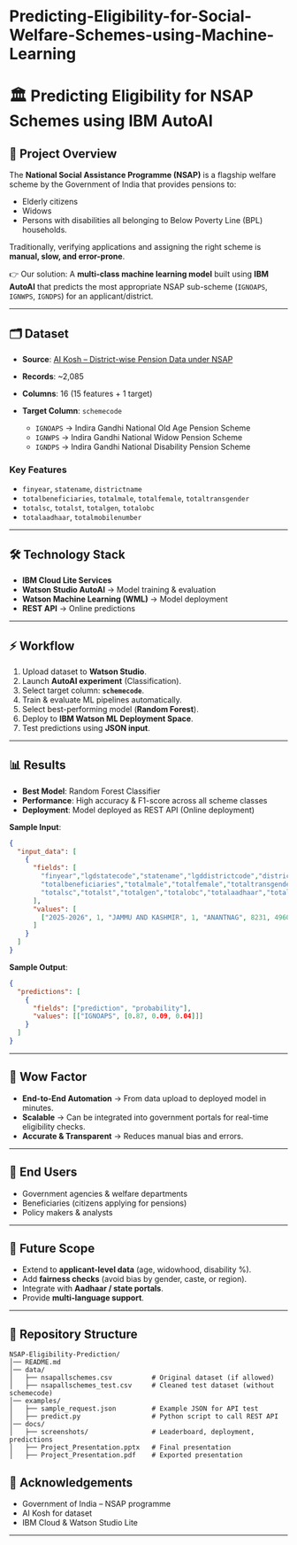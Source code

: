 # Predicting-Eligibility-for-Social-Welfare-Schemes-using-Machine-Learning


# 🏛️ Predicting Eligibility for NSAP Schemes using IBM AutoAI

## 📌 Project Overview

The **National Social Assistance Programme (NSAP)** is a flagship welfare scheme by the Government of India that provides pensions to:

* Elderly citizens
* Widows
* Persons with disabilities
  all belonging to Below Poverty Line (BPL) households.

Traditionally, verifying applications and assigning the right scheme is **manual, slow, and error-prone**.

👉 Our solution: A **multi-class machine learning model** built using **IBM AutoAI** that predicts the most appropriate NSAP sub-scheme (`IGNOAPS`, `IGNWPS`, `IGNDPS`) for an applicant/district.

---

## 🗂️ Dataset

* **Source**: [AI Kosh – District-wise Pension Data under NSAP](https://aikosh.indiaai.gov.in/web/datasets/details/district_wise_pension_data_under_the_national_social_assistance_programme_nsap_1.html)
* **Records**: \~2,085
* **Columns**: 16 (15 features + 1 target)
* **Target Column**: `schemecode`

  * `IGNOAPS` → Indira Gandhi National Old Age Pension Scheme
  * `IGNWPS` → Indira Gandhi National Widow Pension Scheme
  * `IGNDPS` → Indira Gandhi National Disability Pension Scheme

### Key Features

* `finyear`, `statename`, `districtname`
* `totalbeneficiaries`, `totalmale`, `totalfemale`, `totaltransgender`
* `totalsc`, `totalst`, `totalgen`, `totalobc`
* `totalaadhaar`, `totalmobilenumber`

---

## 🛠️ Technology Stack

* **IBM Cloud Lite Services**
* **Watson Studio AutoAI** → Model training & evaluation
* **Watson Machine Learning (WML)** → Model deployment
* **REST API** → Online predictions

---

## ⚡ Workflow

1. Upload dataset to **Watson Studio**.
2. Launch **AutoAI experiment** (Classification).
3. Select target column: **`schemecode`**.
4. Train & evaluate ML pipelines automatically.
5. Select best-performing model (**Random Forest**).
6. Deploy to **IBM Watson ML Deployment Space**.
7. Test predictions using **JSON input**.

---

## 📊 Results

* **Best Model**: Random Forest Classifier
* **Performance**: High accuracy & F1-score across all scheme classes
* **Deployment**: Model deployed as REST API (Online deployment)

**Sample Input**:

```json
{
  "input_data": [
    {
      "fields": [
        "finyear","lgdstatecode","statename","lgddistrictcode","districtname",
        "totalbeneficiaries","totalmale","totalfemale","totaltransgender",
        "totalsc","totalst","totalgen","totalobc","totalaadhaar","totalmobilenumber"
      ],
      "values": [
        ["2025-2026", 1, "JAMMU AND KASHMIR", 1, "ANANTNAG", 8231, 4960, 3271, 0, 37, 230, 7885, 79, 8165, 7052]
      ]
    }
  ]
}
```

**Sample Output**:

```json
{
  "predictions": [
    {
      "fields": ["prediction", "probability"],
      "values": [["IGNOAPS", [0.87, 0.09, 0.04]]]
    }
  ]
}
```

---

## 🎯 Wow Factor

* **End-to-End Automation** → From data upload to deployed model in minutes.
* **Scalable** → Can be integrated into government portals for real-time eligibility checks.
* **Accurate & Transparent** → Reduces manual bias and errors.

---

## 👥 End Users

* Government agencies & welfare departments
* Beneficiaries (citizens applying for pensions)
* Policy makers & analysts

---

## 🚀 Future Scope

* Extend to **applicant-level data** (age, widowhood, disability %).
* Add **fairness checks** (avoid bias by gender, caste, or region).
* Integrate with **Aadhaar / state portals**.
* Provide **multi-language support**.

---

## 📂 Repository Structure

```
NSAP-Eligibility-Prediction/
│── README.md
│── data/
│   ├── nsapallschemes.csv          # Original dataset (if allowed)
│   ├── nsapallschemes_test.csv     # Cleaned test dataset (without schemecode)
│── examples/
│   ├── sample_request.json         # Example JSON for API test
│   ├── predict.py                  # Python script to call REST API
│── docs/
│   ├── screenshots/                # Leaderboard, deployment, predictions
│   ├── Project_Presentation.pptx   # Final presentation
│   ├── Project_Presentation.pdf    # Exported presentation
```


## 🙏 Acknowledgements

* Government of India – NSAP programme
* AI Kosh for dataset
* IBM Cloud & Watson Studio Lite

---

